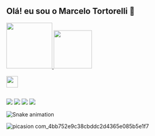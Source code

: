 ## Olá! eu sou o Marcelo Tortorelli 👋

<div> 
  <a href="https://github.com/marcelotortorelli">
  
  <img height="120em" src="https://github-readme-stats.vercel.app/api?username=marcelotortorelli&show_icons=true&theme=dracula&include_all_commits=true&count_private=true"/>
  
  <img height="100em" src="https://github-readme-stats.vercel.app/api/top-langs/?username=marcelotortorelli&layout=compact&langs_count=7&theme=dracula"/>
</div>

<div style="display: inline_block"><br>
  <img height="30"  src="https://cdn.jsdelivr.net/gh/devicons/devicon/icons/java/java-original-wordmark.svg" />
  
  </div>
  
  ##
  
  <div> 
  <a href="https://www.youtube.com/channel/UCENjoHOAyGtbTt16MBd1mQA" target="_blank"><img src="https://img.shields.io/badge/YouTube-FF0000?style=for-the-badge&logo=youtube&logoColor=white" target="_blank"></a>
  <a href="https://instagram.com/tortorelli__" target="_blank"><img src="https://img.shields.io/badge/-Instagram-%23E4405F?style=for-the-badge&logo=instagram&logoColor=white" target="_blank"></a>
 	<a href="https://www.twitch.tv/eTchelo" target="_blank"><img src="https://img.shields.io/badge/Twitch-9146FF?style=for-the-badge&logo=twitch&logoColor=white" target="_blank"></a> 
  <a href = "mailto:marcelo.marini64@gmail.com"><img src="https://img.shields.io/badge/-Gmail-%23333?style=for-the-badge&logo=gmail&logoColor=white" target="_blank"></a> 
 
  ![Snake animation](https://github.com/marcelotortorelli/marcelotortorelli/blob/output/github-contribution-grid-snake.svg)
 
</div>
  
  ![picasion com_4bb752e9c38cbddc2d4365e085b5e1f7](https://user-images.githubusercontent.com/102193958/192245596-2c3f47ef-24cf-48c3-931f-a0cad23abbb8.gif)

  
